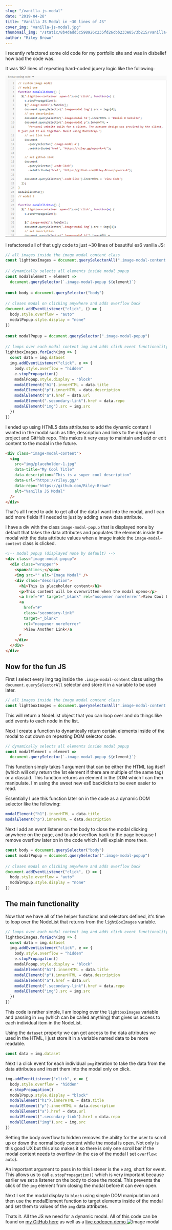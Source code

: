 ```yaml
---
slug: "/vanilla-js-modal"
date: "2019-04-28"
title: "Vanilla JS Modal in ~30 lines of JS"
cover_img: "vanilla-js-modal.jpg"
thumbnail_img: "/static/8b4dadd5c598926c235fd26cbb233e85/3b215/vanilla-js-modal.jpg"
author: "Riley Brown"
---
```


I recently refactored some old code for my portfolio site and was in disbelief how bad the code was.

It was 187 lines of repeating hard-coded jquery logic like the following:

![Bad code](bad-old-jquery-code.png)

I refactored all of that ugly code to just ~30 lines of beautiful es6 vanilla JS:

```js
// all images inside the image modal content class
const lightboxImages = document.querySelectorAll(".image-modal-content img")

// dynamically selects all elements inside modal popup
const modalElement = element =>
  document.querySelector(`.image-modal-popup ${element}`)

const body = document.querySelector("body")

// closes modal on clicking anywhere and adds overflow back
document.addEventListener("click", () => {
  body.style.overflow = "auto"
  modalPopup.style.display = "none"
})

const modalPopup = document.querySelector(".image-modal-popup")

// loops over each modal content img and adds click event functionality
lightboxImages.forEach(img => {
  const data = img.dataset
  img.addEventListener("click", e => {
    body.style.overflow = "hidden"
    e.stopPropagation()
    modalPopup.style.display = "block"
    modalElement("h1").innerHTML = data.title
    modalElement("p").innerHTML = data.description
    modalElement("a").href = data.url
    modalElement(".secondary-link").href = data.repo
    modalElement("img").src = img.src
  })
})
```

I ended up using HTML5 data attributes to add the dynamic content I wanted in the modal such as title, description and links to the deployed project and GitHub repo. This makes it very easy to maintain and add or edit content to the modal in the future.

```html
<div class="image-modal-content">
  <img
    src="img/placeholder-1.jpg"
    data-title="My Cool Title"
    data-description="This is a super cool description"
    data-url="https://riley.gg/"
    data-repo="https://github.com/Riley-Brown"
    alt="Vanilla JS Modal"
  />
</div>
```

That's all I need to add to get all of the data I want into the modal, and I can add more fields if I needed to just by adding a new data attribute.

I have a div with the class `image-modal-popup` that is displayed none by default that takes the data attributes and populates the elements inside the modal with the data attribute values when a image inside the `image-modal-content` class is clicked.

```html
<!-- modal popup (displayed none by default) -->
<div class="image-modal-popup">
  <div class="wrapper">
    <span>&times;</span>
    <img src="" alt="Image Modal" />
    <div class="description">
      <h1>This is placeholder content</h1>
      <p>This content will be overwritten when the modal opens</p>
      <a href="#" target="_blank" rel="noopener noreferrer">View Cool Link</a>
      <a
        href="#"
        class="secondary-link"
        target="_blank"
        rel="noopener noreferrer"
        >View Another Link</a
      >
    </div>
  </div>
</div>
```

<h2 class="blog-text-center">Now for the fun JS</h2>

First I select every img tag inside the `.image-modal-content` class using the `document.querySelectorAll` selector and store it in a variable to be used later.

```js
// all images inside the image modal content class
const lightboxImages = document.querySelectorAll(".image-modal-content img")
```

This will return a NodeList object that you can loop over and do things like add events to each node in the list.

Next I create a function to dynamically return certain elements inside of the modal to cut down on repeating DOM selector code.

```js
// dynamically selects all elements inside modal popup
const modalElement = element =>
  document.querySelector(`.image-modal-popup ${element}`)
```

This function simply takes 1 argument that can be either the HTML tag itself (which will only return the 1st element if there are multiple of the same tag) or a class/id. This function returns an element in the DOM which I can then manipulate. I'm using the sweet new es6 backticks to be even easier to read.

Essentially I use this function later on in the code as a dynamic DOM selector like the following:

```js
modalElement("h1").innerHTML = data.title
modalElement("p").innerHTML = data.description
```

Next I add an event listener on the body to close the modal clicking anywhere on the page, and to add overflow back to the page because I remove overflow later on in the code which I will explain more then.

```js
const body = document.querySelector("body")
const modalPopup = document.querySelector(".image-modal-popup")

// closes modal on clicking anywhere and adds overflow back
document.addEventListener("click", () => {
  body.style.overflow = "auto"
  modalPopup.style.display = "none"
})
```

<h2 class="blog-text-center">The main functionality</h2>

Now that we have all of the helper functions and selectors defined, it's time to loop over the NodeList that returns from the `lightBoxImages` variable.

```js
// loops over each modal content img and adds click event functionality
lightboxImages.forEach(img => {
  const data = img.dataset
  img.addEventListener("click", e => {
    body.style.overflow = "hidden"
    e.stopPropagation()
    modalPopup.style.display = "block"
    modalElement("h1").innerHTML = data.title
    modalElement("p").innerHTML = data.description
    modalElement("a").href = data.url
    modalElement(".secondary-link").href = data.repo
    modalElement("img").src = img.src
  })
})
```

This code is rather simple, I am looping over the `lightboxImages` variable and passing in `img` (which can be called anything) that gives us access to each individual item in the NodeList.

Using the `dataset` property we can get access to the data attributes we used in the HTML, I just store it in a variable named data to be more readable.

```js
const data = img.dataset
```

Next I a click event for each individual `img` iteration to take the data from the data attributes and insert them into the modal only on click.

```js
img.addEventListener("click", e => {
  body.style.overflow = "hidden"
  e.stopPropagation()
  modalPopup.style.display = "block"
  modalElement("h1").innerHTML = data.title
  modalElement("p").innerHTML = data.description
  modalElement("a").href = data.url
  modalElement(".secondary-link").href = data.repo
  modalElement("img").src = img.src
})
```

Setting the body overflow to hidden removes the ability for the user to scroll up or down the normal body content while the modal is open. Not only is this good UX but this also makes it so there is only one scroll bar if the modal content needs to overflow (in the css of the modal I set `overflow: auto`).

An important argument to pass in to this listener is the `e` arg, short for event. This allows us to call `e.stopPropagation()` which is very important because earlier we set a listener on the body to close the modal. This prevents the click of the `img` element from closing the modal before it can even open.

Next I set the modal display to `block` using simple DOM manipulation and then use the modalElement function to target elements inside of the modal and set them to values of the `img` data attributes.

Thats it. All the JS we need for a dynamic modal. All of this code can be found on <a href="https://github.com/Riley-Brown/vanilla-js-modal" target="_blank">my GitHub here</a> as well as a <a href="https://codepen.io/RileyB/pen/XQyaXy" target="_blank">live codepen demo </a>
![Image modal](readme.gif)
